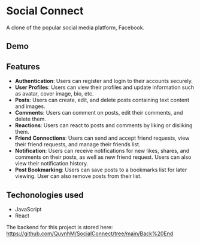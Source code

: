 # Social Connect

A clone of the popular social media platform, Facebook.

## Demo

## Features
- **Authentication**: Users can register and login to their accounts securely.
- **User Profiles**: Users can view their profiles and update information such as avatar, cover image, bio, etc.
- **Posts**: Users can create, edit, and delete posts containing text content and images.
- **Comments**: Users can comment on posts, edit their comments, and delete them.
- **Reactions**: Users can react to posts and comments by liking or disliking them.
- **Friend Connections**: Users can send and accept friend requests, view their friend requests, and manage their friends list.
- **Notification**: Users can receive notifications for new likes, shares, and comments on their posts, as well as new friend request. Users can also view their notification history.
- **Post Bookmarking**: Users can save posts to a bookmarks list for later viewing. User can also remove posts from their list.


## Techonologies used
- JavaScript
- React

The backend for this project is stored here: https://github.com/QuynhM/SocialConnect/tree/main/Back%20End
